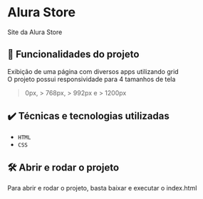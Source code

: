 # Alura Store

Site da Alura Store

## 🔨 Funcionalidades do projeto

Exibição de uma página com diversos apps utilizando grid  
O projeto possui responsividade para 4 tamanhos de tela  
> 0px, > 768px, > 992px e > 1200px

## ✔️ Técnicas e tecnologias utilizadas

- `HTML`
- `CSS`

## 🛠️ Abrir e rodar o projeto

Para abrir e rodar o projeto, basta baixar e executar o index.html
